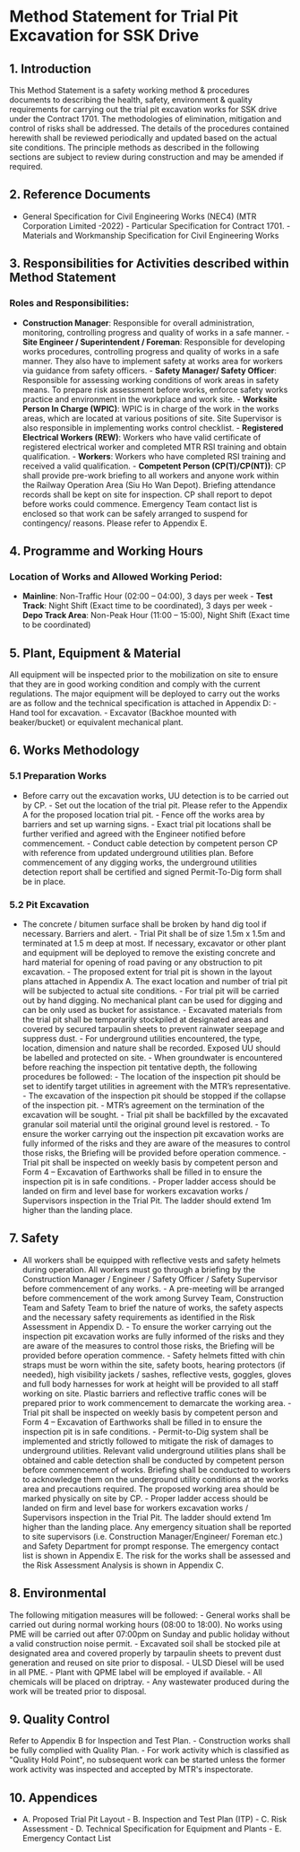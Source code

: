 # Method Statement for Trial Pit Excavation for SSK Drive
## 1. Introduction
This Method Statement is a safety working method & procedures documents to describing the health, safety, environment & quality requirements for carrying out the trial pit excavation works for SSK drive under the Contract 1701. The methodologies of elimination, mitigation and control of risks shall be addressed. The details of the procedures contained herewith shall be reviewed periodically and updated based on the actual site conditions. The principle methods as described in the following sections are subject to review during construction and may be amended if required.
## 2. Reference Documents
- General Specification for Civil Engineering Works (NEC4) (MTR Corporation Limited -2022) - Particular Specification for Contract 1701. - Materials and Workmanship Specification for Civil Engineering Works
## 3. Responsibilities for Activities described within Method Statement
### Roles and Responsibilities:
- **Construction Manager**: Responsible for overall administration, monitoring, controlling progress and quality of works in a safe manner. - **Site Engineer / Superintendent / Foreman**: Responsible for developing works procedures, controlling progress and quality of works in a safe manner. They also have to implement safety at works area for workers via guidance from safety officers. - **Safety Manager/ Safety Officer**: Responsible for assessing working conditions of work areas in safety means. To prepare risk assessment before works, enforce safety works practice and environment in the workplace and work site. - **Worksite Person In Charge (WPIC)**: WPIC is in charge of the work in the works areas, which are located at various positions of site. Site Supervisor is also responsible in implementing works control checklist. - **Registered Electrical Workers (REW)**: Workers who have valid certificate of registered electrical worker and completed MTR RSI training and obtain qualification. - **Workers**: Workers who have completed RSI training and received a valid qualification. - **Competent Person (CP(T)/CP(NT))**: CP shall provide pre-work briefing to all workers and anyone work within the Railway Operation Area (Siu Ho Wan Depot). Briefing attendance records shall be kept on site for inspection. CP shall report to depot before works could commence.  Emergency Team contact list is enclosed so that work can be safely arranged to suspend for contingency/ reasons. Please refer to Appendix E.
## 4. Programme and Working Hours
### Location of Works and Allowed Working Period:
- **Mainline**: Non-Traffic Hour (02:00 – 04:00), 3 days per week - **Test Track**: Night Shift (Exact time to be coordinated), 3 days per week - **Depo Track Area**: Non-Peak Hour (11:00 – 15:00), Night Shift (Exact time to be coordinated)
## 5. Plant, Equipment & Material
All equipment will be inspected prior to the mobilization on site to ensure that they are in good working condition and comply with the current regulations. The major equipment will be deployed to carry out the works are as follow and the technical specification is attached in Appendix D: - Hand tool for excavation. - Excavator (Backhoe mounted with beaker/bucket) or equivalent mechanical plant.
## 6. Works Methodology
### 5.1 Preparation Works
- Before carry out the excavation works, UU detection is to be carried out by CP. - Set out the location of the trial pit. Please refer to the Appendix A for the proposed location trial pit. - Fence off the works area by barriers and set up warning signs. - Exact trial pit locations shall be further verified and agreed with the Engineer notified before commencement. - Conduct cable detection by competent person CP with reference from updated underground utilities plan. Before commencement of any digging works, the underground utilities detection report shall be certified and signed Permit-To-Dig form shall be in place.
### 5.2 Pit Excavation
- The concrete / bitumen surface shall be broken by hand dig tool if necessary. Barriers and alert. - Trial Pit shall be of size 1.5m x 1.5m and terminated at 1.5 m deep at most. If necessary, excavator or other plant and equipment will be deployed to remove the existing concrete and hard material for opening of road paving or any obstruction to pit excavation. - The proposed extent for trial pit is shown in the layout plans attached in Appendix A. The exact location and number of trial pit will be subjected to actual site conditions. - For trial pit will be carried out by hand digging. No mechanical plant can be used for digging and can be only used as bucket for assistance. - Excavated materials from the trial pit shall be temporarily stockpiled at designated areas and covered by secured tarpaulin sheets to prevent rainwater seepage and suppress dust. - For underground utilities encountered, the type, location, dimension and nature shall be recorded. Exposed UU should be labelled and protected on site. - When groundwater is encountered before reaching the inspection pit tentative depth, the following procedures be followed: - The location of the inspection pit should be set to identify target utilities in agreement with the MTR’s representative. - The excavation of the inspection pit should be stopped if the collapse of the inspection pit. - MTR’s agreement on the termination of the excavation will be sought. - Trial pit shall be backfilled by the excavated granular soil material until the original ground level is restored. - To ensure the worker carrying out the inspection pit excavation works are fully informed of the risks and they are aware of the measures to control those risks, the Briefing will be provided before operation commence. - Trial pit shall be inspected on weekly basis by competent person and Form 4 – Excavation of Earthworks shall be filled in to ensure the inspection pit is in safe conditions. - Proper ladder access should be landed on firm and level base for workers excavation works / Supervisors inspection in the Trial Pit. The ladder should extend 1m higher than the landing place.
## 7. Safety
- All workers shall be equipped with reflective vests and safety helmets during operation. All workers must go through a briefing by the Construction Manager / Engineer / Safety Officer / Safety Supervisor before commencement of any works. - A pre-meeting will be arranged before commencement of the work among Survey Team, Construction Team and Safety Team to brief the nature of works, the safety aspects and the necessary safety requirements as identified in the Risk Assessment in Appendix D. - To ensure the worker carrying out the inspection pit excavation works are fully informed of the risks and they are aware of the measures to control those risks, the Briefing will be provided before operation commence. - Safety helmets fitted with chin straps must be worn within the site, safety boots, hearing protectors (if needed), high visibility jackets / sashes, reflective vests, goggles, gloves and full body harnesses for work at height will be provided to all staff working on site. Plastic barriers and reflective traffic cones will be prepared prior to work commencement to demarcate the working area. - Trial pit shall be inspected on weekly basis by competent person and Form 4 – Excavation of Earthworks shall be filled in to ensure the inspection pit is in safe conditions. - Permit-to-Dig system shall be implemented and strictly followed to mitigate the risk of damages to underground utilities. Relevant valid underground utilities plans shall be obtained and cable detection shall be conducted by competent person before commencement of works. Briefing shall be conducted to workers to acknowledge them on the underground utility conditions at the works area and precautions required. The proposed working area should be marked physically on site by CP. - Proper ladder access should be landed on firm and level base for workers excavation works / Supervisors inspection in the Trial Pit. The ladder should extend 1m higher than the landing place.  Any emergency situation shall be reported to site supervisors (i.e. Construction Manager/Engineer/ Foreman etc.) and Safety Department for prompt response. The emergency contact list is shown in Appendix E. The risk for the works shall be assessed and the Risk Assessment Analysis is shown in Appendix C.
## 8. Environmental
The following mitigation measures will be followed: - General works shall be carried out during normal working hours (08:00 to 18:00). No works using PME will be carried out after 07:00pm on Sunday and public holiday without a valid construction noise permit. - Excavated soil shall be stocked pile at designated area and covered properly by tarpaulin sheets to prevent dust generation and reused on site prior to disposal. - ULSD Diesel will be used in all PME. - Plant with QPME label will be employed if available. - All chemicals will be placed on driptray. - Any wastewater produced during the work will be treated prior to disposal.
## 9. Quality Control
Refer to Appendix B for Inspection and Test Plan. - Construction works shall be fully complied with Quality Plan. - For work activity which is classified as "Quality Hold Point", no subsequent work can be started unless the former work activity was inspected and accepted by MTR's inspectorate.
## 10. Appendices
- A. Proposed Trial Pit Layout - B. Inspection and Test Plan (ITP) - C. Risk Assessment - D. Technical Specification for Equipment and Plants - E. Emergency Contact List